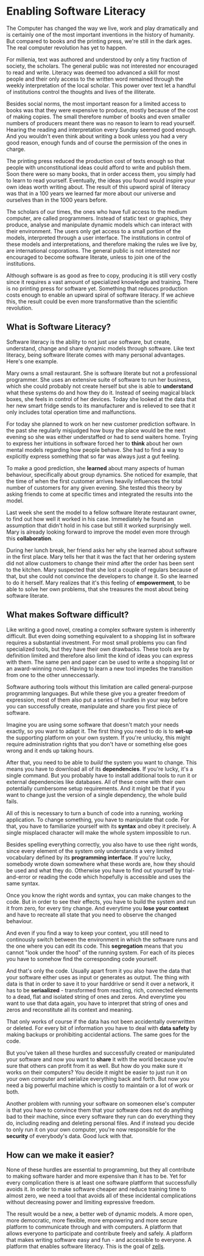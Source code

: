# Enabling Software Literacy

The Computer has changed the way we live, work and play dramatically and is certainly one of the most important inventions in the history of humanity. But compared to books and the printing press, we're still in the dark ages. The real computer revolution has yet to happen.

For millenia, text was authored and understood by only a tiny fraction of society, the scholars. The general public was not interested nor encouraged to read and write. Literacy was deemed too advanced a skill for most people and their only access to the written word remained through the weekly interpretation of the local scholar. This power over text let a handful of institutions control the thoughts and lives of the illiterate.

Besides social norms, the most important reason for a limited access to books was that they were expensive to produce, mostly because of the cost of making copies. The small therefore number of books and even smaller numbers of producers meant there was no reason to learn to read yourself. Hearing the reading and interpretation every Sunday seemed good enough. And you wouldn't even think about writing a book unless you had a very good reason, enough funds and of course the permission of the ones in charge.

The printing press reduced the production cost of texts enough so that people with unconstitutional ideas could afford to write and publish them. Soon there were so many books, that in order access them, you simply had to learn to read yourself. Eventually, the ideas you found would inspire your own ideas worth writing about. The result of this upword spiral of literacy was that in a 100 years we learned far more about our universe and ourselves than in the 1000 years before.

The scholars of our times, the ones who have full access to the medium computer, are called programmers. Instead of static text or graphics, they produce, analyse and manipulate dynamic models which can interact with their environment. The users only get access to a small portion of the models, interpreted through a user interface. The institutions in control of these models and interpretations, and therefore making the rules we live by, are international coporations. The general public is not interested nor encouraged to become software literate, unless to join one of the institutions.

Although software is as good as free to copy, producing it is still very costly since it requires a vast amount of specialized knowledge and training. There is no printing press for software yet. Something that reduces production costs enough to enable an upward spiral of software literacy. If we achieve this, the result could be even more transformative than the scientific revolution.


## What is Software Literacy?

Software literacy is the ability to not just *use* software, but create, understand, change and share dynamic models through software. Like text literacy, being software literate comes with many personal advantages. Here's one example.

Mary owns a small restaurant. She is software literate but not a professional programmer. She uses an extensive suite of software to run her business, which she could probably not create herself but she is able to **understand** what these systems do and how they do it. Instead of seeing magical black boxes, she feels in control of her devices. Today she looked at the data that her new smart fridge sends to its manufacturer and is relieved to see that it only includes total operation time and malfunctions.

For today she planned to work on her new customer prediction software. In the past she regularly misjudged how busy the place would be the next evening so she was either understaffed or had to send waiters home. Trying to express her intuitions in software forced her to **think** about her own mental models regarding how people behave. She had to find a way to explicitly express something that so far was always just a gut feeling.

To make a good prediction, she **learned** about many aspects of human behaviour, specifically about group dynamics. She noticed for example, that the time of when the first customer arrives heavily influences the total number of customers for any given evening. She tested this theory by asking friends to come at specific times and integrated the results into the model.

Last week she sent the model to a fellow software literate restaurant owner, to find out how well it worked in his case. Immediately he found an assumption that didn't hold in his case but still it worked surprisingly well. Mary is already looking forward to improve the model even more through this **collaboration**.

During her lunch break, her friend asks her why she learned about software in the first place. Mary tells her that it was the fact that her ordering system did not allow customers to change their mind after the order has been sent to the kitchen. Mary suspected that she lost a couple of regulars because of that, but she could not convince the developers to change it. So she learned to do it herself. Mary realizes that it's this feeling of **empowerment**, to be able to solve her own problems, that she treasures the most about being software literate.


## What makes Software difficult?

Like writing a good novel, creating a complex software system is inherently difficult. But even doing something equivalent to a shopping list in software requires a substantial investment. For most small problems you can find specialized tools, but they have their own drawbacks. These tools are by definition limited and therefore also 
limit the kind of ideas you can express with them. The same pen and paper can be used to write a shopping list or an award-winning novel. Having to learn a new tool impedes the transition from one to the other unneccessarly.

Software authoring tools without this limitation are called general-purpose programming languages. But while these give you a greater freedom of expression, most of them also put a series of hurdles in your way before you can successfully create, manipulate and share you first piece of software.

Imagine you are using some software that doesn't match your needs exactly, so you want to adapt it. The first thing you need to do is to **set-up** the supporting platform on your own system. If you're unlucky, this might require administration rights that you don't have or something else goes wrong and it ends up taking hours.

After that, you need to be able to *build* the system you want to change. This means you have to download all of its **dependencies**. If you're lucky, it's a single command. But you probably have to install additional tools to run it or external dependencies like databases. All of these come with their own potentially cumbersome setup requirements. And it might be that if you want to change just the version of a single dependency, the whole build fails.

All of this is necessary to turn a bunch of code into a running, working application. To change something, you have to manipulate that code. For that, you have to familiarize yourself with its **syntax** and obey it precisely. A single misplaced character will make the whole system impossible to run.

Besides spelling everything correctly, you also have to use thee right words, since every element of the system only understands a very limited vocabulary defined by its **programming interface**. If you're lucky, somebody wrote down somewhere what these words are, how they should be used and what they do. Otherwise you have to find out yourself by trial-and-error or reading the code which hopefully is accessible and uses the same syntax.

Once you know the right words and syntax, you can make changes to the code. But in order to see their effects, you have to build the system and run it from zero, for every tiny change. And everytime you **lose your context** and have to recreate all state that you need to observe the changed behaviour.

And even if you find a way to keep your context, you still need to continously switch between the environment in which the software runs and the one where you can edit its code. This **segregation** means that you cannot "look under the hood" of the running system. For each of its pieces you have to somehow find the corresponding code yourself.

And that's only the code. Usually apart from it you also have the data that your software either uses as input or generates as output. The thing with data is that in order to save it to your harddrive or send it over a network, it has to be **seriaalized** - transformed from reacting, rich, connected elements to a dead, flat and isolated string of ones and zeros. And everytime you want to use that data again, you have to interpret that string of ones and zeros and reconstitute all its context and meaning.

That only works of course if the data has not been accidentally overwritten or deleted. For every bit of information you have to deal with **data safety** by making backups or prohibiting accidental actions. The same goes for the code.

But you've taken all these hurdles and successfully created or manipulated your software and now you want to **share** it with the world because you're sure that others can profit from it as well. But how do you make sure it works on their computers? You decide it might be easier to just run it on your own computer and serialize everything back and forth. But now you need a big powerful machine which is costly to maintain or a lot of work or both.

Another problem with running your software on someonen else's computer is that you have to convince them that your software does not do anything bad to their machine, since every software they run can do everything they do, including reading and deleting personal files. And if instead you decide to only run it on your own computer, you're now responsible for the **security** of everybody's data. Good luck with that.


## How can we make it easier?

None of these hurdles are essential to programming, but they all contribute to making software harder and more expensive than it has to be. Yet for every complication there is at least one software plattform that successfully avoids it. In order to make software cheaper and reduce training time to almost zero, we need a tool that avoids all of these incidental complications without decreasing power and limiting expressive freedom.

The result would be a new, a better web of dynamic models. A more open, more democratic, more flexible, more empowering and more secure platform to communicate through and with computers. A platform that allows everyone to participate and contribute freely and safely. A platform that makes writing software easy and fun - and accessible to everyone. A platform that enables software literacy. This is the goal of [zells](http://zells.org).
